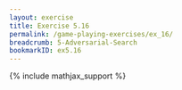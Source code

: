 ```yaml
---
layout: exercise
title: Exercise 5.16
permalink: /game-playing-exercises/ex_16/
breadcrumb: 5-Adversarial-Search
bookmarkID: ex5.16
---
```


{% include mathjax_support %}
